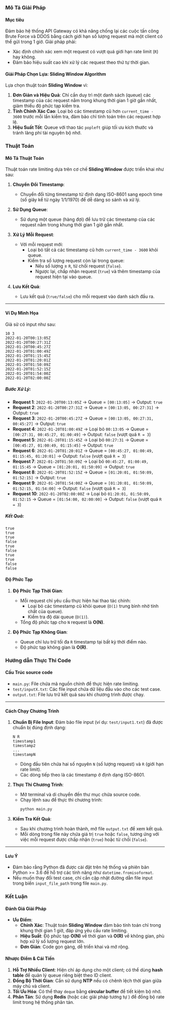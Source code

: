 ### Mô Tả Giải Pháp

#### **Mục tiêu**
Đảm bảo hệ thống API Gateway có khả năng chống lại các cuộc tấn công Brute Force và DDOS bằng cách giới hạn số lượng request mà một client có thể gửi trong 1 giờ. Giải pháp phải:
- Xác định chính xác xem một request có vượt quá giới hạn rate limit (`R`) hay không.
- Đảm bảo hiệu suất cao khi xử lý các request theo thứ tự thời gian.

#### **Giải Pháp Chọn Lựa: Sliding Window Algorithm**
Lựa chọn thuật toán **Sliding Window** vì:
1. **Đơn Giản và Hiệu Quả**: Chỉ cần duy trì một danh sách (queue) các timestamp của các request nằm trong khung thời gian 1 giờ gần nhất, giảm thiểu độ phức tạp kiểm tra.
2. **Tính Chính Xác Cao**: Loại bỏ các timestamp cũ hơn `current_time - 3600` trước mỗi lần kiểm tra, đảm bảo chỉ tính toán trên các request hợp lệ.
3. **Hiệu Suất Tốt**: Queue với thao tác `popleft` giúp tối ưu kích thước và tránh lãng phí tài nguyên bộ nhớ. 

### Thuật Toán

#### Mô Tả Thuật Toán
Thuật toán rate limiting dựa trên cơ chế **Sliding Window** được triển khai như sau:

1. **Chuyển Đổi Timestamp**:
   - Chuyển đổi từng timestamp từ định dạng ISO-8601 sang epoch time (số giây kể từ ngày 1/1/1970) để dễ dàng so sánh và xử lý.

2. **Sử Dụng Queue**:
   - Sử dụng một queue (hàng đợi) để lưu trữ các timestamp của các request nằm trong khung thời gian 1 giờ gần nhất.

3. **Xử Lý Mỗi Request**:
   - Với mỗi request mới:
     - Loại bỏ tất cả các timestamp cũ hơn `current_time - 3600` khỏi queue.
     - Kiểm tra số lượng request còn lại trong queue:
       - Nếu số lượng ≥ `R`, từ chối request (`false`).
       - Ngược lại, chấp nhận request (`true`) và thêm timestamp của request hiện tại vào queue.

4. **Lưu Kết Quả**:
   - Lưu kết quả (`true/false`) cho mỗi request vào danh sách đầu ra.

---

#### Ví Dụ Minh Họa

Giả sử có input như sau:
```
10 3
2022-01-20T00:13:05Z
2022-01-20T00:27:31Z
2022-01-20T00:45:27Z
2022-01-20T01:00:49Z
2022-01-20T01:15:45Z
2022-01-20T01:20:01Z
2022-01-20T01:50:09Z
2022-01-20T01:52:15Z
2022-01-20T01:54:00Z
2022-01-20T02:00:00Z
```

##### Bước Xử Lý:
- **Request 1**: `2022-01-20T00:13:05Z` → Queue = `[00:13:05]` → Output: `true`
- **Request 2**: `2022-01-20T00:27:31Z` → Queue = `[00:13:05, 00:27:31]` → Output: `true`
- **Request 3**: `2022-01-20T00:45:27Z` → Queue = `[00:13:05, 00:27:31, 00:45:27]` → Output: `true`
- **Request 4**: `2022-01-20T01:00:49Z` → Loại bỏ `00:13:05` → Queue = `[00:27:31, 00:45:27, 01:00:49]` → Output: `false` (vượt quá `R = 3`)
- **Request 5**: `2022-01-20T01:15:45Z` → Loại bỏ `00:27:31` → Queue = `[00:45:27, 01:00:49, 01:15:45]` → Output: `true`
- **Request 6**: `2022-01-20T01:20:01Z` → Queue = `[00:45:27, 01:00:49, 01:15:45, 01:20:01]` → Output: `false` (vượt quá `R = 3`)
- **Request 7**: `2022-01-20T01:50:09Z` → Loại bỏ `00:45:27, 01:00:49, 01:15:45` → Queue = `[01:20:01, 01:50:09]` → Output: `true`
- **Request 8**: `2022-01-20T01:52:15Z` → Queue = `[01:20:01, 01:50:09, 01:52:15]` → Output: `true`
- **Request 9**: `2022-01-20T01:54:00Z` → Queue = `[01:20:01, 01:50:09, 01:52:15, 01:54:00]` → Output: `false` (vượt quá `R = 3`)
- **Request 10**: `2022-01-20T02:00:00Z` → Loại bỏ `01:20:01, 01:50:09, 01:52:15` → Queue = `[01:54:00, 02:00:00]` → Output: `false` (vượt quá `R = 3`)

##### Kết Quả:
```
true
true
true
false
true
false
true
true
false
false
```

#### Độ Phức Tạp

1. **Độ Phức Tạp Thời Gian**:
   - Mỗi request chỉ yêu cầu thực hiện hai thao tác chính:
     - Loại bỏ các timestamp cũ khỏi queue (`O(1)` trung bình nhờ tính chất của queue).
     - Kiểm tra độ dài queue (`O(1)`).
   - Tổng độ phức tạp cho `N` request là **O(N)**.

2. **Độ Phức Tạp Không Gian**:
   - Queue chỉ lưu trữ tối đa `R` timestamp tại bất kỳ thời điểm nào.
   - Độ phức tạp không gian là **O(R)**.

### Hướng dẫn Thực Thi Code

#### **Cấu Trúc source code**
- `main.py`: File chứa mã nguồn chính để thực hiện rate limiting.
- `test/inputX.txt`: Các file input chứa dữ liệu đầu vào cho các test case.
- `output.txt`: File lưu trữ kết quả sau khi chương trình được chạy.

---

#### **Cách Chạy Chương Trình**

1. **Chuẩn Bị File Input**:
   Đảm bảo file input (ví dụ: `test/input1.txt`) đã được chuẩn bị đúng định dạng:
   ```
   N R
   timestamp1
   timestamp2
   ...
   timestampN
   ```
   - Dòng đầu tiên chứa hai số nguyên `N` (số lượng request) và `R` (giới hạn rate limit).
   - Các dòng tiếp theo là các timestamp ở định dạng ISO-8601.

2. **Thực Thi Chương Trình**:
   - Mở terminal và di chuyển đến thư mục chứa source code.
   - Chạy lệnh sau để thực thi chương trình:
     ```bash
     python main.py
     ```

3. **Kiểm Tra Kết Quả**:
   - Sau khi chương trình hoàn thành, mở file `output.txt` để xem kết quả.
   - Mỗi dòng trong file này chứa giá trị `true` hoặc `false`, tương ứng với việc mỗi request được chấp nhận (`true`) hoặc từ chối (`false`).

---

#### **Lưu Ý**
- Đảm bảo rằng Python đã được cài đặt trên hệ thống và phiên bản Python >= 3.6 để hỗ trợ các tính năng như `datetime.fromisoformat`.
- Nếu muốn thay đổi test case, chỉ cần cập nhật đường dẫn file input trong biến `input_file_path` trong file `main.py`.


### Kết Luận

#### **Đánh Giá Giải Pháp**
- **Ưu Điểm**:
  - **Chính Xác**: Thuật toán **Sliding Window** đảm bảo tính toán chỉ trong khung thời gian 1 giờ, đáp ứng yêu cầu rate limiting.
  - **Hiệu Suất**: Độ phức tạp **O(N)** về thời gian và **O(R)** về không gian, phù hợp xử lý số lượng request lớn.
  - **Đơn Giản**: Code gọn gàng, dễ triển khai và mở rộng.

#### **Nhược Điểm & Cải Tiến**
1. **Hỗ Trợ Nhiều Client**: Hiện chỉ áp dụng cho một client; có thể dùng **hash table** để quản lý queue riêng biệt theo ID client.
2. **Đồng Bộ Thời Gian**: Cần sử dụng **NTP** nếu có chênh lệch thời gian giữa máy chủ và client.
3. **Tối Ưu Hóa**: Có thể thay `deque` bằng **circular buffer** để tiết kiệm bộ nhớ.
4. **Phân Tán**: Sử dụng **Redis** (hoặc các giải pháp tương tự ) để đồng bộ rate limit trong hệ thống phân tán.